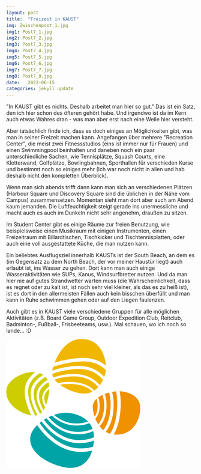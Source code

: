 ```yaml
---
layout: post
title:  "Freizeit in KAUST"
img: Zwischenpost_1.jpg
img1: Post7_1.jpg
img2: Post7_2.jpg
img3: Post7_3.jpg
img4: Post7_4.jpg
img5: Post7_5.jpg
img6: Post7_6.jpg
img7: Post7_7.jpg
img8: Post7_8.jpg
date:   2022-06-15
categories: jekyll update
---
```


"In KAUST gibt es nichts. Deshalb arbeitet man hier so gut." Das ist ein Satz, den ich hier schon des öfteren gehört habe. Und irgendwo ist da im Kern auch etwas Wahres dran - was man aber erst nach eine Weile hier versteht.

Aber tatsächlich finde ich, dass es doch einiges an Möglichkeiten gibt, was man in seiner Freizeit machen kann. Angefangen über mehrere "Recreation Center", die meist zwei Fitnessstudios (eins ist immer nur für Frauen) und einen Swimmingpool beinhalten und daneben noch ein paar unterschiedliche Sachen, wie Tennisplätze, Squash Courts, eine Kletterwand, Golfplätze, Bowlingbahnen, Sporthallen für verschieden Kurse und bestimmt noch so einiges mehr (Ich war noch nicht in allen und hab deshalb nicht den kompletten Überblick).

Wenn man sich abends trifft dann kann man sich an verschiedenen Plätzen (Harbour Square und Discovery Square sind die üblichen in der Nähe vom Campus) zusammensetzen. Momentan sieht man dort aber auch am Abend kaum jemanden. Die Luftfeuchtigkeit steigt gerade ins unermessliche und macht auch es auch im Dunkeln nicht sehr angenehm, draußen zu sitzen.

Im Student Center gibt es einige Räume zur freien Benutzung, wie beispielsweise einen Musikraum mit einigen Instrumenten, einen Freizeitraum mit Billardtischen, Tischkicker und Tischtennisplatten, oder auch eine voll ausgestattete Küche, die man nutzen kann.

Ein beliebtes Ausflugsziel innerhalb KAUSTs ist der South Beach, an dem es (im Gegensatz zu dem North Beach, der vor meiner Haustür liegt) auch erlaubt ist, ins Wasser zu gehen. Dort kann man auch einige Wasseraktivitäten wie SUPs, Kanus, Windsurfbretter nutzen. Und da man hier nie auf gutes Strandwetter warten muss (die Wahrscheinlichkeit, dass es regnet oder zu kalt ist, ist noch sehr viel kleiner, als das es zu heiß ist), ist es dort in den allermeisten Fällen auch kein bisschen überfüllt und man kann in Ruhe schwimmen gehen oder auf den Liegen faulenzen.

Auch gibt es in KAUST viele verschiedene Gruppen für alle möglichen Aktivitäten (z.B. Board Game Group, Outdoor Expedition Club, Reitclub, Badminton-, Fußball-, Frisbeeteams, usw.).
Mal schauen, wo ich noch so lande... :D

<img class="image" src="/images/seeds.png">
